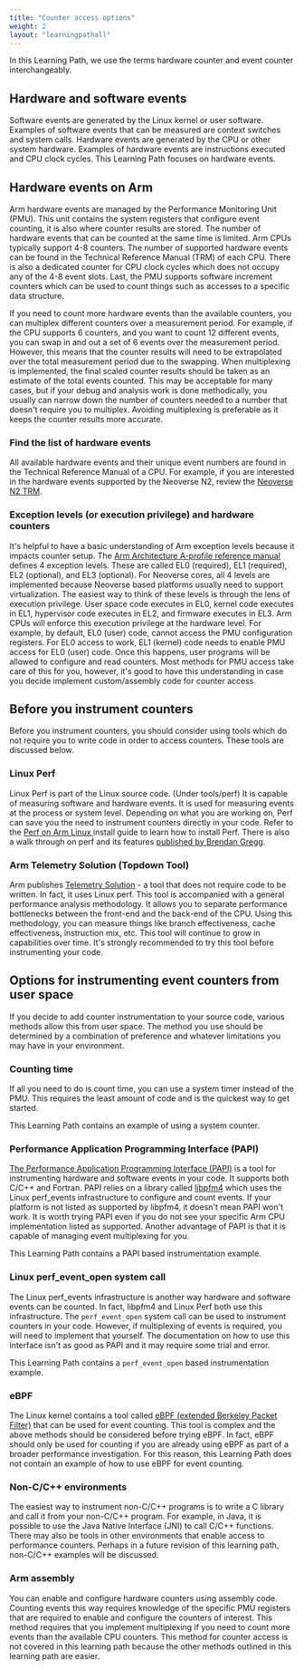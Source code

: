 ```yaml
---
title: "Counter access options"
weight: 2
layout: "learningpathall"
---
```


In this Learning Path, we use the terms hardware counter and event counter interchangeably.

## Hardware and software events

Software events are generated by the Linux kernel or user software. Examples of software events that can be measured are context switches and system calls. Hardware events are generated by the CPU or other system hardware. Examples of hardware events are instructions executed and CPU clock cycles. This Learning Path focuses on hardware events.

## Hardware events on Arm

Arm hardware events are managed by the Performance Monitoring Unit (PMU). This unit contains the system registers that configure event counting, it is also where counter results are stored. The number of hardware events that can be counted at the same time is limited. Arm CPUs typically support 4-8 counters. The number of supported hardware events can be found in the Technical Reference Manual (TRM) of each CPU. There is also a dedicated counter for CPU clock cycles which does not occupy any of the 4-8 event slots. Last, the PMU supports software increment counters which can be used to count things such as accesses to a specific data structure.

If you need to count more hardware events than the available counters, you can multiplex different counters over a measurement period. For example, if the CPU supports 6 counters, and you want to count 12 different events, you can swap in and out a set of 6 events over the measurement period. However, this means that the counter results will need to be extrapolated over the total measurement period due to the swapping. When multiplexing is implemented, the final scaled counter results should be taken as an estimate of the total events counted. This may be acceptable for many cases, but if your debug and analysis work is done methodically, you usually can narrow down the number of counters needed to a number that doesn't require you to multiplex. Avoiding multiplexing is preferable as it keeps the counter results more accurate.

### Find the list of hardware events

All available hardware events and their unique event numbers are found in the Technical Reference Manual of a CPU. For example, if you are interested in the hardware events supported by the Neoverse N2, review the [Neoverse N2 TRM](https://developer.arm.com/documentation/102099/0003/).

### Exception levels (or execution privilege) and hardware counters

It's helpful to have a basic understanding of Arm exception levels because it impacts counter setup. The [Arm Architecture A-profile reference manual](https://developer.arm.com/documentation/ddi0487/ja/?lang=en) defines 4 exception levels. These are called EL0 (required), EL1 (required), EL2 (optional), and EL3 (optional). For Neoverse cores, all 4 levels are implemented because Neoverse based platforms usually need to support virtualization. The easiest way to think of these levels is through the lens of execution privilege. User space code executes in EL0, kernel code executes in EL1, hypervisor code executes in EL2, and firmware executes in EL3. Arm CPUs will enforce this execution privilege at the hardware level. For example, by default, EL0 (user) code, cannot access the PMU configuration registers. For EL0 access to work, EL1 (kernel) code needs to enable PMU access for EL0 (user) code. Once this happens, user programs will be allowed to configure and read counters. Most methods for PMU access take care of this for you, however, it's good to have this understanding in case you decide implement custom/assembly code for counter access.

## Before you instrument counters

Before you instrument counters, you should consider using tools which do not require you to write code in order to access counters. These tools are discussed below.

### Linux Perf

Linux Perf is part of the Linux source code. (Under tools/perf) It is capable of measuring software and hardware events. It is used for measuring events at the process or system level. Depending on what you are working on, Perf can save you the need to instrument counters directly in your code. Refer to the [Perf on Arm Linux ](/install-guides/perf/) install guide to learn how to install Perf. There is also a walk through on perf and its features [published by Brendan Gregg](https://www.brendangregg.com/perf.html).

### Arm Telemetry Solution (Topdown Tool)

Arm publishes [Telemetry Solution](https://gitlab.arm.com/telemetry-solution/telemetry-solution) - a tool that does not require code to be written. In fact, it uses Linux perf. This tool is accompanied with a general performance analysis methodology. It allows you to separate performance bottlenecks between the front-end and the back-end of the CPU. Using this methodology, you can measure things like branch effectiveness, cache effectiveness, instruction mix, etc. This tool will continue to grow in capabilities over time. It's strongly recommended to try this tool before instrumenting your code.

## Options for instrumenting event counters from user space

If you decide to add counter instrumentation to your source code, various methods allow this from user space. The method you use should be determined by a combination of preference and whatever limitations you may have in your environment.

### Counting time

If all you need to do is count time, you can use a system timer instead of the PMU. This requires the least amount of code and is the quickest way to get started.

This Learning Path contains an example of using a system counter.

### Performance Application Programming Interface (PAPI)

[The Performance Application Programming Interface (PAPI)](https://icl.utk.edu/papi/) is a tool for instrumenting hardware and software events in your code. It supports both C/C++ and Fortran. PAPI relies on a library called [libpfm4](https://sourceforge.net/p/perfmon2/libpfm4/ci/master/tree/) which uses the Linux perf_events infrastructure to configure and count events. If your platform is not listed as supported by libpfm4, it doesn't mean PAPI won't work. It is worth trying PAPI even if you do not see your specific Arm CPU implementation listed as supported. Another advantage of PAPI is that it is capable of managing event multiplexing for you.

This Learning Path contains a PAPI based instrumentation example.

### Linux perf_event_open system call

The Linux perf_events infrastructure is another way hardware and software events can be counted. In fact, libpfm4 and Linux Perf both use this infrastructure. The `perf_event_open` system call can be used to instrument counters in your code. However, if multiplexing of events is required, you will need to implement that yourself. The documentation on how to use this interface isn't as good as PAPI and it may require some trial and error.

This Learning Path contains a `perf_event_open` based instrumentation example.

### eBPF

The Linux kernel contains a tool called [eBPF (extended Berkeley Packet Filter)](https://docs.kernel.org/bpf/) that can be used for event counting. This tool is complex and the above methods should be considered before trying eBPF. In fact, eBPF should only be used for counting if you are already using eBPF as part of a broader performance investigation. For this reason, this Learning Path does not contain an example of how to use eBPF for event counting.

### Non-C/C++ environments

The easiest way to instrument non-C/C++ programs is to write a C library and call it from your non-C/C++ program. For example, in Java, it is possible to use the Java Native Interface (JNI) to call C/C++ functions. There may also be tools in other environments that enable access to performance counters. Perhaps in a future revision of this learning path, non-C/C++ examples will be discussed.

### Arm assembly

You can enable and configure hardware counters using assembly code. Counting events this way requires knowledge of the specific PMU registers that are required to enable and configure the counters of interest. This method requires that you implement multiplexing if you need to count more events than the available CPU counters. This method for counter access is not covered in this learning path because the other methods outlined in this learning path are easier.